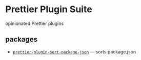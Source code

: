 # Prettier Plugin Suite

opinionated Prettier plugins

## packages

- [`prettier-plugin-sort-package-json`](./workspace/prettier-plugin-sort-package-json) — sorts package.json
